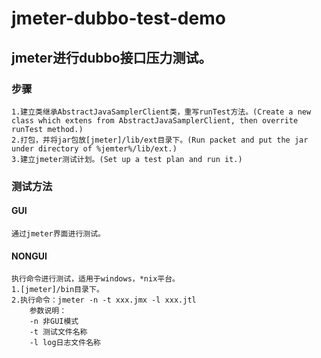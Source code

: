 # jmeter-dubbo-test-demo
## jmeter进行dubbo接口压力测试。

### 步骤
```
1.建立类继承AbstractJavaSamplerClient类，重写runTest方法。(Create a new class which extens from AbstractJavaSamplerClient, then overrite runTest method.)
2.打包，并将jar包放[jmeter]/lib/ext目录下。(Run packet and put the jar under directory of %jemter%/lib/ext.)
3.建立jmeter测试计划。(Set up a test plan and run it.)
```
### 测试方法
#### GUI
```$xslt
通过jmeter界面进行测试。
```

#### NONGUI
```$xslt
执行命令进行测试，适用于windows，*nix平台。
1.[jmeter]/bin目录下。
2.执行命令：jmeter -n -t xxx.jmx -l xxx.jtl
    参数说明：
    -n 非GUI模式
    -t 测试文件名称
    -l log日志文件名称
```

